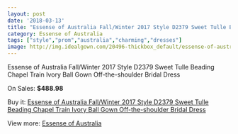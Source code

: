 ```yaml
---
layout: post
date: '2018-03-13'
title: "Essense of Australia Fall/Winter 2017 Style D2379 Sweet Tulle Beading Chapel Train Ivory Ball Gown Off-the-shoulder Bridal Dress"
category: Essense of Australia
tags: ["style","prom","australia","charming","dresses"]
image: http://img.idealgown.com/20496-thickbox_default/essense-of-australia-fall-winter-2017-style-d2379-sweet-tulle-beading-chapel-train-ivory-ball-gown-off-the-shoulder-bridal-dress.jpg
---
```

Essense of Australia Fall/Winter 2017 Style D2379 Sweet Tulle Beading Chapel Train Ivory Ball Gown Off-the-shoulder Bridal Dress

On Sales: **$488.98**
<a href="https://www.idealgown.com/en/essense-of-australia/7790-essense-of-australia-fall-winter-2017-style-d2379-sweet-tulle-beading-chapel-train-ivory-ball-gown-off-the-shoulder-bridal-dress.html"><amp-img layout="responsive" width="600" height="600" src="//img.idealgown.com/20496-thickbox_default/essense-of-australia-fall-winter-2017-style-d2379-sweet-tulle-beading-chapel-train-ivory-ball-gown-off-the-shoulder-bridal-dress.jpg" alt="Essense of Australia Fall/Winter 2017 Style D2379 Sweet Tulle Beading Chapel Train Ivory Ball Gown Off-the-shoulder Bridal Dress 0" /></a>
<a href="https://www.idealgown.com/en/essense-of-australia/7790-essense-of-australia-fall-winter-2017-style-d2379-sweet-tulle-beading-chapel-train-ivory-ball-gown-off-the-shoulder-bridal-dress.html"><amp-img layout="responsive" width="600" height="600" src="//img.idealgown.com/20507-thickbox_default/essense-of-australia-fall-winter-2017-style-d2379-sweet-tulle-beading-chapel-train-ivory-ball-gown-off-the-shoulder-bridal-dress.jpg" alt="Essense of Australia Fall/Winter 2017 Style D2379 Sweet Tulle Beading Chapel Train Ivory Ball Gown Off-the-shoulder Bridal Dress 1" /></a>
<a href="https://www.idealgown.com/en/essense-of-australia/7790-essense-of-australia-fall-winter-2017-style-d2379-sweet-tulle-beading-chapel-train-ivory-ball-gown-off-the-shoulder-bridal-dress.html"><amp-img layout="responsive" width="600" height="600" src="//img.idealgown.com/20506-thickbox_default/essense-of-australia-fall-winter-2017-style-d2379-sweet-tulle-beading-chapel-train-ivory-ball-gown-off-the-shoulder-bridal-dress.jpg" alt="Essense of Australia Fall/Winter 2017 Style D2379 Sweet Tulle Beading Chapel Train Ivory Ball Gown Off-the-shoulder Bridal Dress 2" /></a>
<a href="https://www.idealgown.com/en/essense-of-australia/7790-essense-of-australia-fall-winter-2017-style-d2379-sweet-tulle-beading-chapel-train-ivory-ball-gown-off-the-shoulder-bridal-dress.html"><amp-img layout="responsive" width="600" height="600" src="//img.idealgown.com/20505-thickbox_default/essense-of-australia-fall-winter-2017-style-d2379-sweet-tulle-beading-chapel-train-ivory-ball-gown-off-the-shoulder-bridal-dress.jpg" alt="Essense of Australia Fall/Winter 2017 Style D2379 Sweet Tulle Beading Chapel Train Ivory Ball Gown Off-the-shoulder Bridal Dress 3" /></a>
<a href="https://www.idealgown.com/en/essense-of-australia/7790-essense-of-australia-fall-winter-2017-style-d2379-sweet-tulle-beading-chapel-train-ivory-ball-gown-off-the-shoulder-bridal-dress.html"><amp-img layout="responsive" width="600" height="600" src="//img.idealgown.com/20504-thickbox_default/essense-of-australia-fall-winter-2017-style-d2379-sweet-tulle-beading-chapel-train-ivory-ball-gown-off-the-shoulder-bridal-dress.jpg" alt="Essense of Australia Fall/Winter 2017 Style D2379 Sweet Tulle Beading Chapel Train Ivory Ball Gown Off-the-shoulder Bridal Dress 4" /></a>
<a href="https://www.idealgown.com/en/essense-of-australia/7790-essense-of-australia-fall-winter-2017-style-d2379-sweet-tulle-beading-chapel-train-ivory-ball-gown-off-the-shoulder-bridal-dress.html"><amp-img layout="responsive" width="600" height="600" src="//img.idealgown.com/20503-thickbox_default/essense-of-australia-fall-winter-2017-style-d2379-sweet-tulle-beading-chapel-train-ivory-ball-gown-off-the-shoulder-bridal-dress.jpg" alt="Essense of Australia Fall/Winter 2017 Style D2379 Sweet Tulle Beading Chapel Train Ivory Ball Gown Off-the-shoulder Bridal Dress 5" /></a>
<a href="https://www.idealgown.com/en/essense-of-australia/7790-essense-of-australia-fall-winter-2017-style-d2379-sweet-tulle-beading-chapel-train-ivory-ball-gown-off-the-shoulder-bridal-dress.html"><amp-img layout="responsive" width="600" height="600" src="//img.idealgown.com/20502-thickbox_default/essense-of-australia-fall-winter-2017-style-d2379-sweet-tulle-beading-chapel-train-ivory-ball-gown-off-the-shoulder-bridal-dress.jpg" alt="Essense of Australia Fall/Winter 2017 Style D2379 Sweet Tulle Beading Chapel Train Ivory Ball Gown Off-the-shoulder Bridal Dress 6" /></a>
<a href="https://www.idealgown.com/en/essense-of-australia/7790-essense-of-australia-fall-winter-2017-style-d2379-sweet-tulle-beading-chapel-train-ivory-ball-gown-off-the-shoulder-bridal-dress.html"><amp-img layout="responsive" width="600" height="600" src="//img.idealgown.com/20501-thickbox_default/essense-of-australia-fall-winter-2017-style-d2379-sweet-tulle-beading-chapel-train-ivory-ball-gown-off-the-shoulder-bridal-dress.jpg" alt="Essense of Australia Fall/Winter 2017 Style D2379 Sweet Tulle Beading Chapel Train Ivory Ball Gown Off-the-shoulder Bridal Dress 7" /></a>
<a href="https://www.idealgown.com/en/essense-of-australia/7790-essense-of-australia-fall-winter-2017-style-d2379-sweet-tulle-beading-chapel-train-ivory-ball-gown-off-the-shoulder-bridal-dress.html"><amp-img layout="responsive" width="600" height="600" src="//img.idealgown.com/20500-thickbox_default/essense-of-australia-fall-winter-2017-style-d2379-sweet-tulle-beading-chapel-train-ivory-ball-gown-off-the-shoulder-bridal-dress.jpg" alt="Essense of Australia Fall/Winter 2017 Style D2379 Sweet Tulle Beading Chapel Train Ivory Ball Gown Off-the-shoulder Bridal Dress 8" /></a>
<a href="https://www.idealgown.com/en/essense-of-australia/7790-essense-of-australia-fall-winter-2017-style-d2379-sweet-tulle-beading-chapel-train-ivory-ball-gown-off-the-shoulder-bridal-dress.html"><amp-img layout="responsive" width="600" height="600" src="//img.idealgown.com/20499-thickbox_default/essense-of-australia-fall-winter-2017-style-d2379-sweet-tulle-beading-chapel-train-ivory-ball-gown-off-the-shoulder-bridal-dress.jpg" alt="Essense of Australia Fall/Winter 2017 Style D2379 Sweet Tulle Beading Chapel Train Ivory Ball Gown Off-the-shoulder Bridal Dress 9" /></a>
<a href="https://www.idealgown.com/en/essense-of-australia/7790-essense-of-australia-fall-winter-2017-style-d2379-sweet-tulle-beading-chapel-train-ivory-ball-gown-off-the-shoulder-bridal-dress.html"><amp-img layout="responsive" width="600" height="600" src="//img.idealgown.com/20498-thickbox_default/essense-of-australia-fall-winter-2017-style-d2379-sweet-tulle-beading-chapel-train-ivory-ball-gown-off-the-shoulder-bridal-dress.jpg" alt="Essense of Australia Fall/Winter 2017 Style D2379 Sweet Tulle Beading Chapel Train Ivory Ball Gown Off-the-shoulder Bridal Dress 10" /></a>
<a href="https://www.idealgown.com/en/essense-of-australia/7790-essense-of-australia-fall-winter-2017-style-d2379-sweet-tulle-beading-chapel-train-ivory-ball-gown-off-the-shoulder-bridal-dress.html"><amp-img layout="responsive" width="600" height="600" src="//img.idealgown.com/20497-thickbox_default/essense-of-australia-fall-winter-2017-style-d2379-sweet-tulle-beading-chapel-train-ivory-ball-gown-off-the-shoulder-bridal-dress.jpg" alt="Essense of Australia Fall/Winter 2017 Style D2379 Sweet Tulle Beading Chapel Train Ivory Ball Gown Off-the-shoulder Bridal Dress 11" /></a>

Buy it: [Essense of Australia Fall/Winter 2017 Style D2379 Sweet Tulle Beading Chapel Train Ivory Ball Gown Off-the-shoulder Bridal Dress](https://www.idealgown.com/en/essense-of-australia/7790-essense-of-australia-fall-winter-2017-style-d2379-sweet-tulle-beading-chapel-train-ivory-ball-gown-off-the-shoulder-bridal-dress.html "Essense of Australia Fall/Winter 2017 Style D2379 Sweet Tulle Beading Chapel Train Ivory Ball Gown Off-the-shoulder Bridal Dress")

View more: [Essense of Australia](https://www.idealgown.com/en/86-essense-of-australia "Essense of Australia")